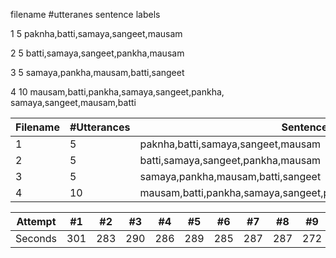 filename	#utteranes	sentence labels

1		5		paknha,batti,samaya,sangeet,mausam

2		5		batti,samaya,sangeet,pankha,mausam

3		5		samaya,pankha,mausam,batti,sangeet

4		10		mausam,batti,pankha,samaya,sangeet,pankha,
				samaya,sangeet,mausam,batti


Filename |#Utterances | Sentence Labels
--- | --- | --- 
1 | 5 | paknha,batti,samaya,sangeet,mausam
2 | 5 | batti,samaya,sangeet,pankha,mausam
3 | 5 | samaya,pankha,mausam,batti,sangeet
4 | 10 | mausam,batti,pankha,samaya,sangeet,pankha,samaya,sangeet,mausam,batti





Attempt | #1 | #2 | #3 | #4 | #5 | #6 | #7 | #8 | #9 | #10 | #11
--- | --- | --- | --- |--- |--- |--- |--- |--- |--- |--- |---
Seconds | 301 | 283 | 290 | 286 | 289 | 285 | 287 | 287 | 272 | 276 | 269
